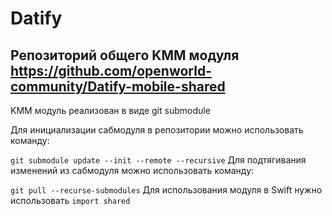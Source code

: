 #  Datify

## Репозиторий общего KMM модуля https://github.com/openworld-community/Datify-mobile-shared

KMM модуль реализован в виде git submodule

Для инициализации сабмодуля в репозитории можно использовать команду:

`git submodule update --init --remote --recursive`
Для подтягивания изменений из сабмодуля можно использовать команду:

`git pull --recurse-submodules`
Для использования модуля в Swift нужно использовать `import shared`

